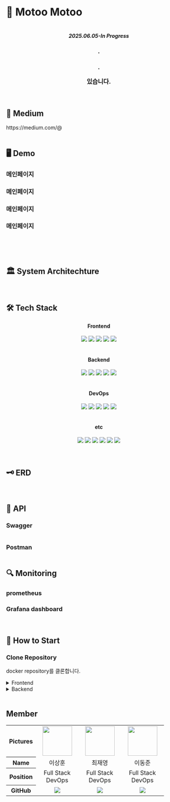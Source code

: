 # 🧐 Motoo Motoo
<div align=center>
<img src=""/>
<h5>2025.06.05-In Progress</h5>
<h4></h4>
<h3>.</h3>
<h3>. 
  
  있습니다.</h3>
</div>
<br />

<h2>📖 Medium</h2>
https://medium.com/@
<br />
<br />

<h2>🖥️ Demo</h2>
<h3>메인페이지</h3>
<h3>메인페이지</h3>
<h3>메인페이지</h3>
<h3>메인페이지</h3>


<br />
<br />
<br />

<h2>🏛️ System Architechture</h2>
<img src="">

<br />
<br />

<h2>🛠️ Tech Stack</h2>
<div align=center>
<h4>Frontend</h4>
<img src="https://img.shields.io/badge/React-61DAFB?style=for-the-badge&logo=react&logoColor=white">
<img src="https://img.shields.io/badge/TypeScript-3178C6?style=for-the-badge&logo=typescript&logoColor=white">
<img src="https://img.shields.io/badge/Tailwind_CSS-38B2AC?style=for-the-badge&logo=tailwind-css&logoColor=white">
<img src="https://img.shields.io/badge/Prettier-F7B93E?style=for-the-badge&logo=prettier&logoColor=white">
<img src="https://img.shields.io/badge/Axios-5A29E4?style=for-the-badge&logo=Axios&logoColor=white">

<br />
<br />
<h4>Backend</h4>
<img src="https://img.shields.io/badge/Spring Boot-6DB33F?style=for-the-badge&logo=springboot&logoColor=white">
<img src="https://img.shields.io/badge/Spring Security-6DB33F?style=for-the-badge&logo=springsecurity&logoColor=white">
<img src="https://img.shields.io/badge/PostgreSQL-4169E1?style=for-the-badge&logo=postgresql&logoColor=white">
<img src="https://img.shields.io/badge/Redis-FF4438?style=for-the-badge&logo=redis&logoColor=white">
<img src="https://img.shields.io/badge/Apache Kafka-231F20?style=for-the-badge&logo=apachekafka&logoColor=white">


<br />
<br />
<h4>DevOps</h4>
<img src="https://img.shields.io/badge/Amazon EC2-FF9900?style=for-the-badge&logo=amazonec2&logoColor=white"/>
<img src="https://img.shields.io/badge/Amazon RDS-527FFF?style=for-the-badge&logo=amazonrds&logoColor=white"/>
<img src="https://img.shields.io/badge/Docker-2496ED?style=for-the-badge&logo=docker&logoColor=white">
<img src="https://img.shields.io/badge/GitHub_Actions-2088FF?style=for-the-badge&logo=github-actions&logoColor=white">
<img src="https://img.shields.io/badge/New Relic-1CE783?style=for-the-badge&logo=newrelic&logoColor=white">

<br />
<br />
<h4>etc</h4>
<img src="https://img.shields.io/badge/GitHub-181717?style=for-the-badge&logo=github&logoColor=white">
<img src="https://img.shields.io/badge/Slack-4A154B?style=for-the-badge&logo=slack&logoColor=white">
<img src="https://img.shields.io/badge/Notion-000000?style=for-the-badge&logo=notion&logoColor=white">
<img src="https://img.shields.io/badge/Figma-F24E1E?style=for-the-badge&logo=figma&logoColor=white">
<img src="https://img.shields.io/badge/Postman-FF6C37?style=for-the-badge&logo=postman&logoColor=white">
<img src="https://img.shields.io/badge/Swagger-85EA2D?style=for-the-badge&logo=swagger&logoColor=white">
<br />
<br />
</div>

<br />

<h2>🗝️ ERD</h2>
<img src="">

<br />
<br />
<h2>📁 API</h2>
<h3>Swagger</h3>
<img src="">
<h3>Postman</h3>
<img src="">

<br />

<h2>🔍 Monitoring</h2>
<h3>prometheus</h3>

<h3>Grafana dashboard</h3>

<br />
<h2>📓 How to Start</h2>

### Clone Repository
  docker repository를 클론합니다.

    
  
<details>
  <summary>Frontend</summary>
  
  ### Install Packages
  패키지 설치를 합니다.

  ```bash

  ```

  ### Add Environment Files
  환경 파일을 생성해 줍니다.

  #### .env
  
  ### Getting Started
  마지막으로 개발 서버를 열어줍니다.
  
  ```bash
  ```

  ### See Result
  http://localhost:3000 에 접속하여 결과물을 조회합니다.

</details>


<details>
  <summary>Backend</summary>

  ### Add Environment Files(.env)
  
  **db/.env**
  ```
  
  ```
  **channel/.env**
  ```
 
  ```
  
  ### Docker Run Command
  
  
                
</details>
<br /> 
<!-- <h2>📂 Directory Structure</h2>

<br />
<br /> -->
<h2>Member</h2>

<table width="1000">
    <thead>
    </thead>
    <tbody>
    <tr>
        <th>Pictures</th>
         <td width="100" align="center">
            <a href="https://github.com/lsh1215">
                <img src="https://github.com/user-attachments/assets/5acaee97-6742-4f73-b47f-262cfdade814" width="80" height="80">
            </a>
        </td>
        <td width="100" align="center">
            <a href="https://github.com/Enble">
                <img src="" width="80" height="80">
            </a>
        </td>
        <td width="100" align="center">
            <a href="https://github.com/UpToMind">
                <img src="https://github.com/user-attachments/assets/a95526fe-4e0f-486a-a585-cad2673ed57c" width="80" height="80">
            </a>
        </td>
    </tr>
    <tr>
        <th>Name</th>
        <td width="100" align="center">이상훈</td>
        <td width="100" align="center">최재영</td>
        <td width="100" align="center">이동준</td>
    </tr>
    <tr>
        <th>Position</th>
        <td width="10" align="center">
            Full Stack<br>
            DevOps<br>
        </td>
        <td width="100" align="center">
            Full Stack<br>
            DevOps<br>
        </td>
        <td width="10" align="center">
            Full Stack<br>
            DevOps<br>
        </td>
    </tr>
    <tr>
        <th>GitHub</th>
        <td width="100" align="center">
            <a href="https://github.com/lsh1215">
                <img src="http://img.shields.io/badge/lsh1215-green?style=social&logo=github"/>
            </a>
        </td>
        <td width="100" align="center">
            <a href="https://github.com/Enble">
                <img src="http://img.shields.io/badge/Enble-green?style=social&logo=github"/>
            </a>
        </td>
      <td width="100" align="center">
            <a href="https://github.com/UpToMind">
                <img src="http://img.shields.io/badge/UpToMind-green?style=social&logo=github"/>
            </a>
        </td>
    </tr>
  </tbody>
</table>

<br />
<br />
